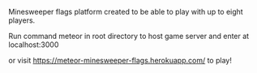 Minesweeper flags platform created to be able to play with up to eight players.

Run command meteor in root directory to host game server and enter at localhost:3000

or visit https://meteor-minesweeper-flags.herokuapp.com/ to play!
